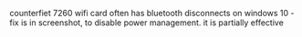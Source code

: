 counterfiet 7260 wifi card often has bluetooth disconnects on windows 10 - fix is in screenshot, to disable power management. it is partially effective 

